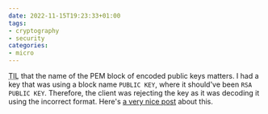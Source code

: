 ```yaml
---
date: 2022-11-15T19:23:33+01:00
tags:
- cryptography
- security
categories:
- micro
---
```


<abbr title="Today I learned">TIL</abbr> that the name of the PEM block of encoded public keys matters. I had a key that was using a block name `PUBLIC KEY`, where it should've been `RSA PUBLIC KEY`. Therefore, the client was rejecting the key as it was decoding it using the incorrect format. Here's [a very nice post](https://jpassing.com/2021/11/30/using-pem-to-encode-public-keys/) about this.
